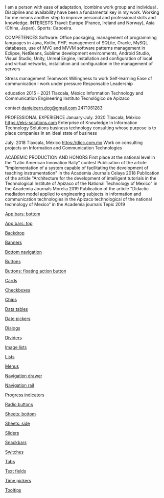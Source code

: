 I am a person with ease of adaptation, Icombine work group and individual . Discipline and availability have been a fundamental key in my work. Working for me means another step to improve personal and professional skills and knowledge.
INTERESTS
Travel: Europe (France, Ireland and Norway), Asia (China, Japan).
Sports: Capoeira.

COMPETENCES
Software: Office packaging, management of programming languages ​​in Java, Kotlin, PHP, management of SQLite, Oracle, MySQL databases, use of MVC and MVVM software patterns management in Eclipse, NetBeans, Sublime development environments, Android Studio, Visual Studio, Unity, Unreal Engine, installation and configuration of local and virtual networks, installation and configuration in the management of servers

Stress management
Teamwork
Willingness to work
Self-learning
Ease of communication
I work under pressure
Responsable
Leadership

education 
2015 – 2021 
Tlaxcala, México
Information Technology and Communication Engineering
Instituto Tecnológico de Apizaco 

contact
danielcern.dcg@gmail.com
2471061283

PROFESSIONAL EXPERIENCE
January-July. 2020
Tlaxcala, México 
https://eks-solutions.com
Enterprise of Knowledge In Information Technology Solutions
business technology consulting whose purpose is to place companies in an ideal state of business


July. 2018
Tlaxcala, México 
https://dicc.com.mx
Work on consulting projects on Information and Communication Technologies

ACADEMIC PRODUCTION AND HONORS
First place at the national level in the “Latin American Innovation Rally” contest
Publication of the article "Implementation of a system capable of facilitating the development of teaching instrumentation" in the Academia Journals Celaya 2018
Publication of the article "Architecture for the development of intelligent tutorials in the Technological Institute of Apizaco of the National Technology of Mexico" in the Academia Journals Morelia 2019
Publication of the article "Didactic mediation model applied to engineering subjects in information and communication technologies in the Apizaco technological of the national technology of Mexico" in the Academia journals Tepic 2019




<a href="https://danielcerongrajales.github.io/App_bars_bottom"> App bars: bottom </a>

<a href="https://danielcerongrajales.github.io/App_bars_top"> App bars: top </a>

<a href="https://danielcerongrajales.github.io/Backdrop"> Backdrop </a>

<a href="https://danielcerongrajales.github.io/Banners"> Banners </a>

<a href="https://danielcerongrajales.github.io/Bottom_navigation"> Bottom navigation </a>

<a href="https://danielcerongrajales.github.io/Buttons"> Buttons </a>

<a href="https://danielcerongrajales.github.io/Buttons_floating_action_button"> Buttons: floating action button </a>

<a href="https://danielcerongrajales.github.io/Cards"> Cards </a>

<a href="https://danielcerongrajales.github.io/Checkboxes"> Checkboxes </a>

<a href="https://danielcerongrajales.github.io/Chips/"> Chips </a>

<a href="https://danielcerongrajales.github.io/Data_tables"> Data tables </a>

<a href="https://danielcerongrajales.github.io/Date_pickers"> Date pickers </a>

<a href="https://danielcerongrajales.github.io/Dialogs"> Dialogs </a>

<a href="https://danielcerongrajales.github.io/Dividers"> Dividers </a>

<a href="https://danielcerongrajales.github.io/Image_lists"> Image lists </a>

<a href="https://danielcerongrajales.github.io/Lists"> Lists </a>

<a href="https://danielcerongrajales.github.io/Menus"> Menus </a>

<a href="https://danielcerongrajales.github.io/Navigation_drawer"> Navigation drawer </a>

<a href="https://danielcerongrajales.github.io/Navigation_rail"> Navigation rail </a>

<a href="https://danielcerongrajales.github.io/Progress_indicators"> Progress indicators </a>

<a href="https://danielcerongrajales.github.io/Radio_buttons"> Radio buttons </a>

<a href="https://danielcerongrajales.github.io/Sheets_bottom"> Sheets: bottom </a>

<a href="https://danielcerongrajales.github.io/Sheets_side"> Sheets: side </a>

<a href="https://danielcerongrajales.github.io/Sliders"> Sliders </a>

<a href="https://danielcerongrajales.github.io/Snackbars"> Snackbars </a>

<a href="https://danielcerongrajales.github.io/Switches"> Switches </a>

<a href="https://danielcerongrajales.github.io/Tabs"> Tabs </a>

<a href="https://danielcerongrajales.github.io/Text_fields"> Text fields </a>

<a href="https://danielcerongrajales.github.io/Time_pickers"> Time pickers </a>

<a href="https://danielcerongrajales.github.io/Tooltips/"> Tooltips </a>
